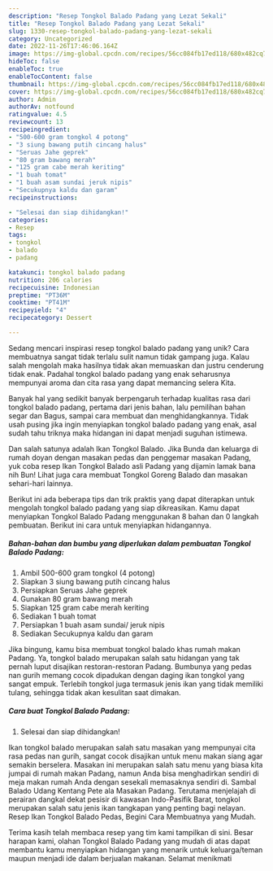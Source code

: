 ```yaml
---
description: "Resep Tongkol Balado Padang yang Lezat Sekali"
title: "Resep Tongkol Balado Padang yang Lezat Sekali"
slug: 1330-resep-tongkol-balado-padang-yang-lezat-sekali
category: Uncategorized
date: 2022-11-26T17:46:06.164Z
image: https://img-global.cpcdn.com/recipes/56cc084fb17ed118/680x482cq70/tongkol-balado-padang-foto-resep-utama.jpg
hideToc: false
enableToc: true
enableTocContent: false
thumbnail: https://img-global.cpcdn.com/recipes/56cc084fb17ed118/680x482cq70/tongkol-balado-padang-foto-resep-utama.jpg
cover: https://img-global.cpcdn.com/recipes/56cc084fb17ed118/680x482cq70/tongkol-balado-padang-foto-resep-utama.jpg
author: Admin
authorAv: notfound
ratingvalue: 4.5
reviewcount: 13
recipeingredient:
- "500-600 gram tongkol 4 potong"
- "3 siung bawang putih cincang halus"
- "Seruas Jahe geprek"
- "80 gram bawang merah"
- "125 gram cabe merah keriting"
- "1 buah tomat"
- "1 buah asam sundai jeruk nipis"
- "Secukupnya kaldu dan garam"
recipeinstructions:

- "Selesai dan siap dihidangkan!"
categories:
- Resep
tags:
- tongkol
- balado
- padang

katakunci: tongkol balado padang 
nutrition: 206 calories
recipecuisine: Indonesian
preptime: "PT36M"
cooktime: "PT41M"
recipeyield: "4"
recipecategory: Dessert

---
```





Sedang mencari inspirasi resep tongkol balado padang yang unik? Cara membuatnya sangat tidak terlalu sulit namun tidak gampang juga. Kalau salah mengolah maka hasilnya tidak akan memuaskan dan justru cenderung tidak enak. Padahal tongkol balado padang yang enak seharusnya mempunyai aroma dan cita rasa yang dapat memancing selera Kita.





Banyak hal yang sedikit banyak berpengaruh terhadap kualitas rasa dari tongkol balado padang, pertama dari jenis bahan, lalu pemilihan bahan segar dan Bagus, sampai cara membuat dan menghidangkannya. Tidak usah pusing jika ingin menyiapkan tongkol balado padang yang enak,      asal sudah tahu triknya maka hidangan ini dapat menjadi suguhan istimewa.














Dan salah satunya adalah Ikan Tongkol Balado. Jika Bunda dan keluarga di rumah doyan dengan masakan pedas dan penggemar masakan Padang, yuk coba resep Ikan Tongkol Balado asli Padang yang dijamin lamak bana nih Bun! Lihat juga cara membuat Tongkol Goreng Balado dan masakan sehari-hari lainnya.






Berikut ini ada beberapa tips dan trik praktis yang dapat diterapkan untuk mengolah tongkol balado padang yang siap dikreasikan. Kamu dapat menyiapkan Tongkol Balado Padang menggunakan 8 bahan dan 0 langkah pembuatan. Berikut ini cara untuk menyiapkan hidangannya.

<!--inarticleads1-->

##### Bahan-bahan dan bumbu yang diperlukan dalam pembuatan Tongkol Balado Padang:

1. Ambil 500-600 gram tongkol (4 potong)
1. Siapkan 3 siung bawang putih cincang halus
1. Persiapkan Seruas Jahe geprek
1. Gunakan 80 gram bawang merah
1. Siapkan 125 gram cabe merah keriting
1. Sediakan 1 buah tomat
1. Persiapkan 1 buah asam sundai/ jeruk nipis
1. Sediakan Secukupnya kaldu dan garam


Jika bingung, kamu bisa membuat tongkol balado khas rumah makan Padang. Ya, tongkol balado merupakan salah satu hidangan yang tak pernah luput disajikan restoran-restoran Padang. Bumbunya yang pedas nan gurih memang cocok dipadukan dengan daging ikan tongkol yang sangat empuk. Terlebih tongkol juga termasuk jenis ikan yang tidak memiliki tulang, sehingga tidak akan kesulitan saat dimakan. 

<!--inarticleads2-->

##### Cara buat Tongkol Balado Padang:


1. Selesai dan siap dihidangkan!

Ikan tongkol balado merupakan salah satu masakan yang mempunyai cita rasa pedas nan gurih, sangat cocok disajikan untuk menu makan siang agar semakin berselera. Masakan ini merupakan salah satu menu yang biasa kita jumpai di rumah makan Padang, namun Anda bisa menghadirkan sendiri di meja makan rumah Anda dengan sesekali memasaknya sendiri di. Sambal Balado Udang Kentang Pete ala Masakan Padang. Terutama menjelajah di perairan dangkal dekat pesisir di kawasan Indo-Pasifik Barat, tongkol merupakan salah satu jenis ikan tangkapan yang penting bagi nelayan. Resep Ikan Tongkol Balado Pedas, Begini Cara Membuatnya yang Mudah. 

Terima kasih telah membaca resep yang tim kami tampilkan di sini. Besar harapan kami, olahan Tongkol Balado Padang yang mudah di atas dapat membantu kamu menyiapkan hidangan yang menarik untuk keluarga/teman maupun menjadi ide dalam berjualan makanan. Selamat menikmati
